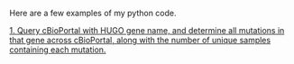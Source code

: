 Here are a few examples of my python code.

[1. Query cBioPortal with HUGO gene name, and determine all mutations in that gene across cBioPortal, along with the number of unique samples containing each mutation.](https://github.com/keslingmj/python/blob/master/cBioPortal.py)

